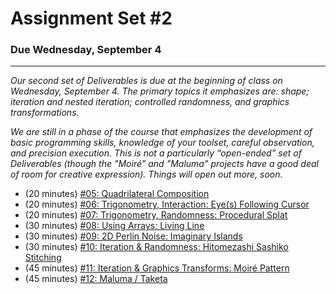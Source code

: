# Assignment Set #2

### Due Wednesday, September 4

---

*Our second set of Deliverables is due at the beginning of class on Wednesday, September 4. The primary topics it emphasizes are: shape; iteration and nested iteration; controlled randomness, and graphics transformations.*

*We are still in a phase of the course that emphasizes the development of basic programming skills, knowledge of your toolset, careful observation, and precision execution. This is not a particularly “open-ended” set of Deliverables (though the "Moiré" and "Maluma" projects have a good deal of room for creative expression). Things will open out more, soon.*

* (20 minutes) [#05: Quadrilateral Composition]()
* (20 minutes) [#06: Trigonometry, Interaction: Eye(s) Following Cursor](https://openprocessing.org/class/93074/#/c/93242)
* (20 minutes) [#07: Trigonometry, Randomness: Procedural Splat](https://openprocessing.org/class/93074/#/c/93243)
* (30 minutes) [#08: Using Arrays: Living Line](https://openprocessing.org/class/93074/#/c/93244)
* (30 minutes) [#09: 2D Perlin Noise: Imaginary Islands](https://openprocessing.org/class/93074/#/c/93245)
* (30 minutes) [#10: Iteration & Randomness: Hitomezashi Sashiko Stitching](https://openprocessing.org/class/93074/#/c/93247)
* (45 minutes) [#11: Iteration & Graphics Transforms: Moiré Pattern](https://openprocessing.org/class/86356/#/c/86721)
* (45 minutes) [#12: Maluma / Taketa]()


